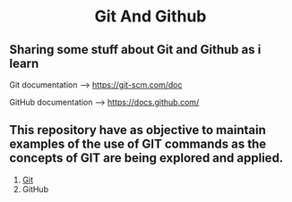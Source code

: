 # <center>Git And Github<center>

## Sharing some stuff about Git and Github as i learn

Git documentation    --> https://git-scm.com/doc

GitHub documentation --> https://docs.github.com/

## This repository have as objective to maintain examples of the use of GIT commands as the concepts of GIT are being explored and applied.

1. [Git](https://github.com/mtemporim/Git-And-Github/tree/main/Git) 
1. GitHub 